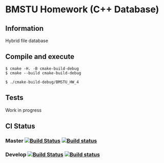 # BMSTU Homework (C++ Database)

## Information

Hybrid file database

## Compile and execute

```ShellSession
$ cmake -H. -B cmake-build-debug
$ cmake --build cmake-build-debug
```

```ShellSession
$ ./cmake-build-debug/BMSTU_HW_4
```

## Tests

Work in progress

## CI Status

### Master [![Build Status](https://travis-ci.com/Toliak/BMSTU-AL-HW4.svg?branch=master)](https://travis-ci.com/Toliak/BMSTU-AL-HW4) [![Build status](https://ci.appveyor.com/api/projects/status/qsdb6q209v9tb7t3/branch/master?svg=true)](https://ci.appveyor.com/project/Toliak/bmstu-al-hw4/branch/master)

### Develop [![Build Status](https://travis-ci.com/Toliak/BMSTU-AL-HW4.svg?branch=develop)](https://travis-ci.com/Toliak/BMSTU-AL-HW4) [![Build status](https://ci.appveyor.com/api/projects/status/qsdb6q209v9tb7t3?svg=true)](https://ci.appveyor.com/project/Toliak/bmstu-al-hw4)


